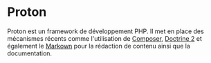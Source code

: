 Proton
======
Proton est un framework de développement PHP. 
Il met en place des mécanismes récents comme l'utilisation de [Composer](https://getcomposer.org/), [Doctrine 2](http://www.doctrine-project.org/)  et également le [Markown](http://fr.wikipedia.org/wiki/Markdown) pour la rédaction de contenu ainsi que la documentation.
